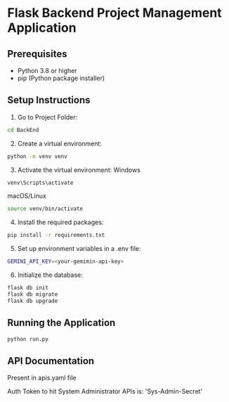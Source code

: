 # Flask Backend Project Management Application

## Prerequisites

- Python 3.8 or higher
- pip (Python package installer)

## Setup Instructions

1. Go to Project Folder:
```bash
cd BackEnd
```

2. Create a virtual environment:
```bash
python -m venv venv
```

3. Activate the virtual environment:
Windows
```bash
venv\Scripts\activate
```
macOS/Linux
```bash  
source venv/bin/activate
```

4. Install the required packages:
```bash
pip install -r requirements.txt
```

5. Set up environment variables in a .env file:
```bash
GEMINI_API_KEY=<your-gemimin-api-key>
```

6. Initialize the database:
```bash
flask db init
flask db migrate
flask db upgrade
```
## Running the Application
```bash
python run.py
```

## API Documentation

Present in apis.yaml file

Auth Token to hit System Administrator APIs is: 'Sys-Admin-Secret'